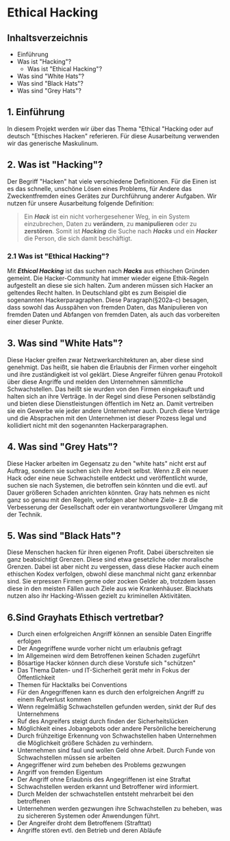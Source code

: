 # Ethical Hacking 
## Inhaltsverzeichnis
* Einführung
* Was ist "Hacking"?
   * Was ist "Ethical Hacking"?
* Was sind "White Hats"?
* Was sind "Black Hats"?
* Was sind "Grey Hats"?
## 1. Einführung
In diesem Projekt werden wir über das Thema "Ethical "Hacking oder auf deutsch "Ethisches Hacken" referieren.
Für diese Ausarbeitung verwenden wir das generische Maskulinum.
## 2. Was ist "Hacking"?
Der Begriff "Hacken" hat viele verschiedene Definitionen. Für die Einen ist es das schnelle, unschöne Lösen eines Problems, für Andere das Zweckentfremden  eines Gerätes zur Durchführung anderer Aufgaben. Wir nutzen für unsere Ausarbeitung folgende Definition:
> Ein ***Hack*** ist ein nicht vorhergesehener Weg, in ein System einzubrechen, Daten zu **verändern**, zu **manipulieren** oder zu **zerstören**.
> Somit ist ***Hacking*** die Suche nach ***Hacks*** und ein ***Hacker*** die Person, die sich damit beschäftigt.
### 2.1 Was ist "Ethical Hacking"?
Mit ***Ethical Hacking*** ist das suchen nach ***Hacks*** aus ethischen Gründen gemeint. Die Hacker-Community hat immer wieder eigene Ethik-Regeln aufgestellt an diese sie sich halten. Zum anderen müssen sich Hacker an geltendes Recht halten.
In Deutschland gibt es zum Beispiel die sogenannten Hackerparagraphen.
Diese Paragraph(§202a-c) besagen, dass sowohl das Ausspähen von fremden Daten, das Manipulieren von fremden Daten und Abfangen von fremden Daten, als auch das vorbereiten einer dieser Punkte. 
## 3. Was sind "White Hats"?
Diese Hacker greifen zwar Netzwerkarchitekturen an, aber diese sind genehmigt. Das heißt, sie haben die Erlaubnis der Firmen vorher eingeholt und ihre zuständigkeit ist vol geklärt. Diese Angreifer führen genau Protokoll über diese Angriffe und melden den Unternehmen sämmtliche Schwachstellen. Das heißt sie wurden von den Firmen eingekauft und halten sich an ihre Verträge. In der Regel sind diese Personen selbständig und bieten diese Dienstleistungen öffentlich im Netz an. Damit vertreiben sie ein Gewerbe wie jeder andere Unternehmer auch. 
Durch diese Verträge und die Absprachen mit den Unternehmen ist dieser Prozess legal und kollidiert nicht mit den sogenannten Hackerparagraphen.
## 4. Was sind "Grey Hats"?
Diese Hacker arbeiten im Gegensatz zu den "white hats" nicht erst auf Auftrag, sondern sie suchen sich ihre Arbeit selbst. Wenn z.B ein neuer Hack oder eine neue Schwachstelle entdeckt und veröffentlicht wurde, suchen sie nach Systemen, die betroffen sein könnten und die evtl. auf Dauer größeren Schaden anrichten könnten.
Gray hats nehmen es nicht ganz so genau mit den Regeln, verfolgen aber höhere Ziele- z.B die Verbesserung der Gesellschaft oder ein verantwortungsvollerer Umgang mit der Technik.

## 5. Was sind "Black Hats"?
Diese Menschen hacken für ihren eigenen Profit. Dabei überschreiten sie ganz beabsichtigt Grenzen. Diese sind etwa gesetzliche oder moralische Grenzen. Dabei ist aber nicht zu vergessen, dass diese Hacker auch einem ethischen Kodex verfolgen, obwohl diese manchmal nicht ganz erkennbar sind. Sie erpressen Firmen gerne oder zocken Gelder ab, trotzdem lassen diese in den meisten Fällen auch Ziele aus wie Krankenhäuser.
Blackhats  nutzen also ihr Hacking-Wissen gezielt zu kriminellen Aktivitäten.

## 6.Sind Grayhats Ethisch vertretbar?
* Durch einen erfolgreichen Angriff können an sensible Daten Eingriffe erfolgen
* Der Angegriffene wurde vorher nicht um erlaubnis gefragt
* Im Allgemeinen wird dem Betroffenen keinen Schaden zugeführt
* Bösartige Hacker können durch diese Vorstufe sich "schützen"
* Das Thema Daten- und IT-Sicherheit gerät mehr in Fokus der Öffentlichkeit
* Themen für Hacktalks bei Conventions
* Für den Angegriffenen kann es durch den erfolgreichen Angriff zu einem Rufverlust kommen
* Wenn regelmäßig Schwachstellen gefunden werden, sinkt der Ruf des Unternehmens
* Ruf des Angreifers steigt durch finden der Sicherheitslücken
* Möglichkeit eines Jobangebots oder andere Persönliche bereicherung
* Durch frühzeitige Erkennung von Schwachstellen haben Unternehmen die Möglichkeit größere Schäden zu verhindern.
* Unternehmen sind faul und wollen Geld ohne Arbeit. Durch Funde von Schwachstellen müssen sie arbeiten
* Angegriffener wird zum beheben des Problems gezwungen
* Angriff von fremden Eigentum
* Der Angriff ohne Erlaubnis des Angegriffenen ist eine Straftat
* Schwachstellen werden erkannt und Betroffener wird informiert.
* Durch Melden der schwachstellen  entsteht mehrarbeit bei den betroffenen
* Unternehmen werden gezwungen ihre Schwachstellen zu beheben, was zu sichereren Systemen oder Anwendungen führt.
* Der Angreifer droht dem Betroffenem (Strafttat)
* Angriffe stören evtl. den Betrieb und deren Abläufe
